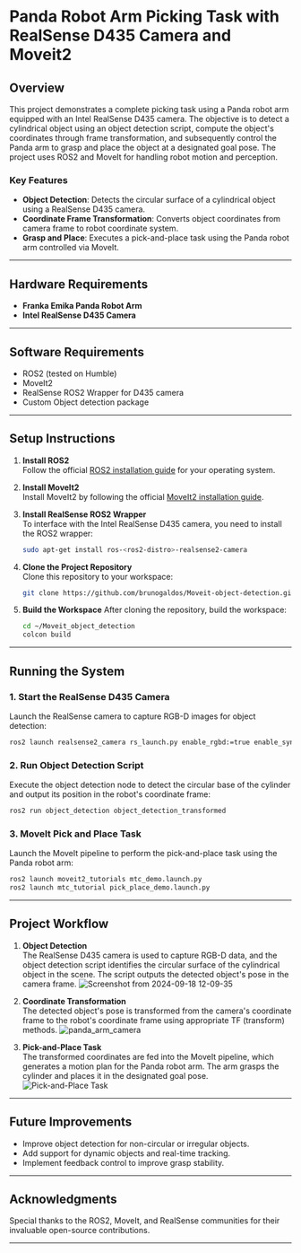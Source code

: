 
# Panda Robot Arm Picking Task with RealSense D435 Camera and Moveit2

## Overview

This project demonstrates a complete picking task using a Panda robot arm equipped with an Intel RealSense D435 camera. The objective is to detect a cylindrical object using an object detection script, compute the object's coordinates through frame transformation, and subsequently control the Panda arm to grasp and place the object at a designated goal pose. The project uses ROS2 and MoveIt for handling robot motion and perception.

### Key Features
- **Object Detection**: Detects the circular surface of a cylindrical object using a RealSense D435 camera.
- **Coordinate Frame Transformation**: Converts object coordinates from camera frame to robot coordinate system.
- **Grasp and Place**: Executes a pick-and-place task using the Panda robot arm controlled via MoveIt.
  
---

## Hardware Requirements
- **Franka Emika Panda Robot Arm**
- **Intel RealSense D435 Camera**

---

## Software Requirements
- ROS2 (tested on Humble)
- MoveIt2
- RealSense ROS2 Wrapper for D435 camera
- Custom Object detection package

---

## Setup Instructions

1. **Install ROS2**  
   Follow the official [ROS2 installation guide](https://docs.ros.org/en/foxy/Installation.html) for your operating system.

2. **Install MoveIt2**  
   Install MoveIt2 by following the official [MoveIt2 installation guide](https://moveit.ros.org/install-moveit2.html).

3. **Install RealSense ROS2 Wrapper**  
   To interface with the Intel RealSense D435 camera, you need to install the ROS2 wrapper:
   ```bash
   sudo apt-get install ros-<ros2-distro>-realsense2-camera
   ```

4. **Clone the Project Repository**  
   Clone this repository to your workspace:
   ```bash
   git clone https://github.com/brunogaldos/Moveit-object-detection.git
   ```

5. **Build the Workspace**
   After cloning the repository, build the workspace:
   ```bash
   cd ~/Moveit_object_detection
   colcon build
   ```

---

## Running the System

### 1. Start the RealSense D435 Camera
   Launch the RealSense camera to capture RGB-D images for object detection:
   ```bash
   ros2 launch realsense2_camera rs_launch.py enable_rgbd:=true enable_sync:=true align_depth.enable:=true enable_color:=true enable_depth:=true
   ```

### 2. Run Object Detection Script
   Execute the object detection node to detect the circular base of the cylinder and output its position in the robot's coordinate frame:
   ```bash
   ros2 run object_detection object_detection_transformed
   ```

### 3. MoveIt Pick and Place Task
   Launch the MoveIt pipeline to perform the pick-and-place task using the Panda robot arm:
   ```bash
   ros2 launch moveit2_tutorials mtc_demo.launch.py
   ros2 launch mtc_tutorial pick_place_demo.launch.py
   ```

---

## Project Workflow

1. **Object Detection**  
   The RealSense D435 camera is used to capture RGB-D data, and the object detection script identifies the circular surface of the cylindrical object in the scene. The script outputs the detected object's pose in the camera frame.
![Screenshot from 2024-09-18 12-09-35](https://github.com/user-attachments/assets/13014819-d283-439b-9388-cbee4c51d01d)


2. **Coordinate Transformation**  
   The detected object's pose is transformed from the camera's coordinate frame to the robot's coordinate frame using appropriate TF (transform) methods.
![panda_arm_camera](https://github.com/user-attachments/assets/89d97452-a852-4cef-a215-00d579b9a558)

3. **Pick-and-Place Task**  
   The transformed coordinates are fed into the MoveIt pipeline, which generates a motion plan for the Panda robot arm. The arm grasps the cylinder and places it in the designated goal pose.
![Pick-and-Place Task](https://github.com/user-attachments/assets/ae455c09-df8d-48a1-978c-c6304873cc88)

---

## Future Improvements
- Improve object detection for non-circular or irregular objects.
- Add support for dynamic objects and real-time tracking.
- Implement feedback control to improve grasp stability.

---

## Acknowledgments
Special thanks to the ROS2, MoveIt, and RealSense communities for their invaluable open-source contributions.

---
